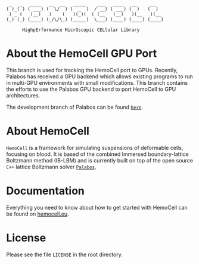      _   _   ____   __  __   _____    ___   ____   __     __   
    ( )_( ) ( ___) (  \/  ) (  _  )  / __) ( ___) (  )   (  )  
     ) _ (   )__)   )    (   )(_)(  ( (__   )__)   )(__   )(__
    (_) (_) (____) (_/\/\_) (_____)  \___) (____) (____) (____)   

          HighpErformance MicrOscopic CELlular Library


About the HemoCell GPU Port
============================

This branch is used for tracking the HemoCell port to GPUs.
Recently, Palabos has received a GPU backend which allows existing programs to run in multi-GPU environments with small modifications. This branch contains the efforts to use the Palabos GPU backend to port HemoCell to GPU architectures.

The development branch of Palabos can be found [`here`](https://gitlab.com/eleanorb/palabos-hybrid-hemo-cell). 


About HemoCell
==============

`HemoCell` is a framework for simulating suspensions of deformable cells, focusing on blood. It is based of the combined Immersed boundary-lattice Boltzmann method (IB-LBM) and is currently built on top of the open source `C++` lattice Boltzmann solver [`Palabos`](http://www.palabos.org).


Documentation
=============

Everything you need to know about how to get started with HemoCell can be found
on [hemocell.eu](https://hemocell.eu/user_guide).


License
=======

Please see the file `LICENSE` in the root directory.
